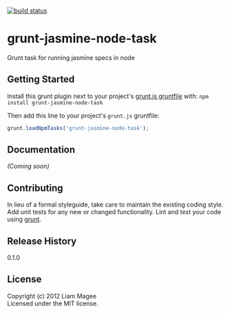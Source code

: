[![build status](https://secure.travis-ci.org/doclm/grunt-jasmine-node-task.png)](http://travis-ci.org/doclm/grunt-jasmine-node-task)
# grunt-jasmine-node-task

Grunt task for running jasmine specs in node

## Getting Started
Install this grunt plugin next to your project's [grunt.js gruntfile][getting_started] with: `npm install grunt-jasmine-node-task`

Then add this line to your project's `grunt.js` gruntfile:

```javascript
grunt.loadNpmTasks('grunt-jasmine-node-task');
```

[grunt]: https://github.com/cowboy/grunt
[getting_started]: https://github.com/cowboy/grunt/blob/master/docs/getting_started.md

## Documentation
_(Coming soon)_

## Contributing
In lieu of a formal styleguide, take care to maintain the existing coding style. Add unit tests for any new or changed functionality. Lint and test your code using [grunt][grunt].

## Release History
0.1.0

## License
Copyright (c) 2012 Liam Magee  
Licensed under the MIT license.
